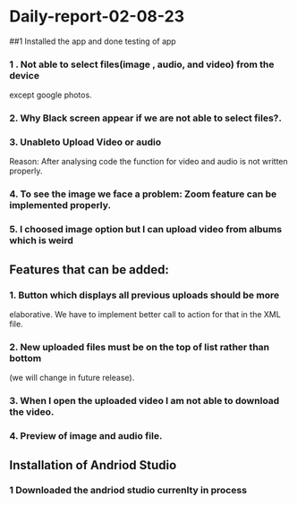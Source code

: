 ﻿# Daily-report-02-08-23
 
 ##1 Installed the app and done testing of app
 ### 1 . Not able to select files(image , audio, and video) from the device
except google photos.
  ### 2. Why Black screen appear if we are not able to select files?.
 ### 3. Unableto Upload Video or audio
Reason: After analysing code the function for video and audio is not
written properly.
 ### 4. To see the image we face a problem: Zoom feature can be implemented properly.
 ### 5. I choosed image option but I can upload video from albums which is weird

## Features that can be added:

### 1. Button which displays all previous uploads should be more
elaborative. We have to implement better call to action for that in
the XML file.
### 2. New uploaded files must be on the top of list rather than bottom
(we will change in future release).
### 3. When I open the uploaded video I am not able to download the video.
### 4. Preview of image and audio file.
## Installation of Andriod Studio 
### 1 Downloaded the andriod studio currenlty in process
